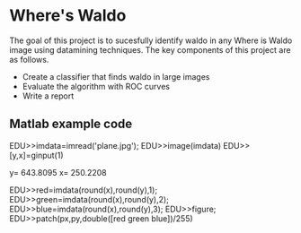 Where's Waldo
=============
The goal of this project is to sucesfully identify waldo in any Where is Waldo image using datamining techniques. The key components of this project are as follows.

  - Create a classifier that finds waldo in large images
  - Evaluate the algorithm with ROC curves
  - Write a report
 
Matlab example code
--------------------

EDU>>imdata=imread('plane.jpg');
EDU>>image(imdata)
EDU>>[y,x]=ginput(1)

y= 643.8095
x= 250.2208

EDU>>red=imdata(round(x),round(y),1);
EDU>>green=imdata(round(x),round(y),2);
EDU>>blue=imdata(round(x),round(y),3);
EDU>>figure;
EDU>>patch(px,py,double([red green blue])/255)



